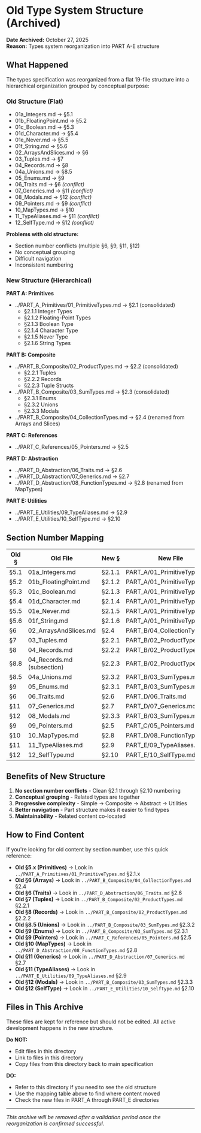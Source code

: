 # Old Type System Structure (Archived)

**Date Archived:** October 27, 2025  
**Reason:** Types system reorganization into PART A-E structure

## What Happened

The types specification was reorganized from a flat 19-file structure into a hierarchical organization grouped by conceptual purpose:

### Old Structure (Flat)
- 01a_Integers.md → §5.1
- 01b_FloatingPoint.md → §5.2
- 01c_Boolean.md → §5.3
- 01d_Character.md → §5.4
- 01e_Never.md → §5.5
- 01f_String.md → §5.6
- 02_ArraysAndSlices.md → §6
- 03_Tuples.md → §7
- 04_Records.md → §8
- 04a_Unions.md → §8.5
- 05_Enums.md → §9
- 06_Traits.md → §6  *(conflict)*
- 07_Generics.md → §11  *(conflict)*
- 08_Modals.md → §12  *(conflict)*
- 09_Pointers.md → §9  *(conflict)*
- 10_MapTypes.md → §10
- 11_TypeAliases.md → §11  *(conflict)*
- 12_SelfType.md → §12  *(conflict)*

**Problems with old structure:**
- Section number conflicts (multiple §6, §9, §11, §12)
- No conceptual grouping
- Difficult navigation
- Inconsistent numbering

### New Structure (Hierarchical)

**PART A: Primitives**
- ../PART_A_Primitives/01_PrimitiveTypes.md → §2.1 (consolidated)
  - §2.1.1 Integer Types
  - §2.1.2 Floating-Point Types
  - §2.1.3 Boolean Type
  - §2.1.4 Character Type
  - §2.1.5 Never Type
  - §2.1.6 String Types

**PART B: Composite**
- ../PART_B_Composite/02_ProductTypes.md → §2.2 (consolidated)
  - §2.2.1 Tuples
  - §2.2.2 Records
  - §2.2.3 Tuple Structs
- ../PART_B_Composite/03_SumTypes.md → §2.3 (consolidated)
  - §2.3.1 Enums
  - §2.3.2 Unions
  - §2.3.3 Modals
- ../PART_B_Composite/04_CollectionTypes.md → §2.4 (renamed from Arrays and Slices)

**PART C: References**
- ../PART_C_References/05_Pointers.md → §2.5

**PART D: Abstraction**
- ../PART_D_Abstraction/06_Traits.md → §2.6
- ../PART_D_Abstraction/07_Generics.md → §2.7
- ../PART_D_Abstraction/08_FunctionTypes.md → §2.8 (renamed from MapTypes)

**PART E: Utilities**
- ../PART_E_Utilities/09_TypeAliases.md → §2.9
- ../PART_E_Utilities/10_SelfType.md → §2.10

## Section Number Mapping

| Old § | Old File | New § | New File |
|-------|----------|-------|----------|
| §5.1 | 01a_Integers.md | §2.1.1 | PART_A/01_PrimitiveTypes.md |
| §5.2 | 01b_FloatingPoint.md | §2.1.2 | PART_A/01_PrimitiveTypes.md |
| §5.3 | 01c_Boolean.md | §2.1.3 | PART_A/01_PrimitiveTypes.md |
| §5.4 | 01d_Character.md | §2.1.4 | PART_A/01_PrimitiveTypes.md |
| §5.5 | 01e_Never.md | §2.1.5 | PART_A/01_PrimitiveTypes.md |
| §5.6 | 01f_String.md | §2.1.6 | PART_A/01_PrimitiveTypes.md |
| §6 | 02_ArraysAndSlices.md | §2.4 | PART_B/04_CollectionTypes.md |
| §7 | 03_Tuples.md | §2.2.1 | PART_B/02_ProductTypes.md |
| §8 | 04_Records.md | §2.2.2 | PART_B/02_ProductTypes.md |
| §8.8 | 04_Records.md (subsection) | §2.2.3 | PART_B/02_ProductTypes.md |
| §8.5 | 04a_Unions.md | §2.3.2 | PART_B/03_SumTypes.md |
| §9 | 05_Enums.md | §2.3.1 | PART_B/03_SumTypes.md |
| §6 | 06_Traits.md | §2.6 | PART_D/06_Traits.md |
| §11 | 07_Generics.md | §2.7 | PART_D/07_Generics.md |
| §12 | 08_Modals.md | §2.3.3 | PART_B/03_SumTypes.md |
| §9 | 09_Pointers.md | §2.5 | PART_C/05_Pointers.md |
| §10 | 10_MapTypes.md | §2.8 | PART_D/08_FunctionTypes.md |
| §11 | 11_TypeAliases.md | §2.9 | PART_E/09_TypeAliases.md |
| §12 | 12_SelfType.md | §2.10 | PART_E/10_SelfType.md |

## Benefits of New Structure

1. **No section number conflicts** - Clean §2.1 through §2.10 numbering
2. **Conceptual grouping** - Related types are together
3. **Progressive complexity** - Simple → Composite → Abstract → Utilities
4. **Better navigation** - Part structure makes it easier to find types
5. **Maintainability** - Related content co-located

## How to Find Content

If you're looking for old content by section number, use this quick reference:

- **Old §5.x (Primitives)** → Look in `../PART_A_Primitives/01_PrimitiveTypes.md` §2.1.x
- **Old §6 (Arrays)** → Look in `../PART_B_Composite/04_CollectionTypes.md` §2.4
- **Old §6 (Traits)** → Look in `../PART_D_Abstraction/06_Traits.md` §2.6
- **Old §7 (Tuples)** → Look in `../PART_B_Composite/02_ProductTypes.md` §2.2.1
- **Old §8 (Records)** → Look in `../PART_B_Composite/02_ProductTypes.md` §2.2.2
- **Old §8.5 (Unions)** → Look in `../PART_B_Composite/03_SumTypes.md` §2.3.2
- **Old §9 (Enums)** → Look in `../PART_B_Composite/03_SumTypes.md` §2.3.1
- **Old §9 (Pointers)** → Look in `../PART_C_References/05_Pointers.md` §2.5
- **Old §10 (MapTypes)** → Look in `../PART_D_Abstraction/08_FunctionTypes.md` §2.8
- **Old §11 (Generics)** → Look in `../PART_D_Abstraction/07_Generics.md` §2.7
- **Old §11 (TypeAliases)** → Look in `../PART_E_Utilities/09_TypeAliases.md` §2.9
- **Old §12 (Modals)** → Look in `../PART_B_Composite/03_SumTypes.md` §2.3.3
- **Old §12 (SelfType)** → Look in `../PART_E_Utilities/10_SelfType.md` §2.10

## Files in This Archive

These files are kept for reference but should not be edited. All active development happens in the new structure.

**Do NOT:**
- Edit files in this directory
- Link to files in this directory
- Copy files from this directory back to main specification

**DO:**
- Refer to this directory if you need to see the old structure
- Use the mapping table above to find where content moved
- Check the new files in PART_A through PART_E directories

---

*This archive will be removed after a validation period once the reorganization is confirmed successful.*
